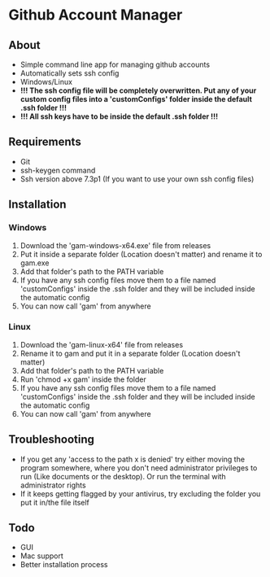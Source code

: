 # Github Account Manager
## About
- Simple command line app for managing github accounts
- Automatically sets ssh config
- Windows/Linux
- **!!! The ssh config file will be completely overwritten. Put any of your custom config files into a 'customConfigs' folder inside the default .ssh folder !!!**
- **!!! All ssh keys have to be inside the default .ssh folder !!!**

## Requirements
- Git
- ssh-keygen command
- Ssh version above 7.3p1 (If you want to use your own ssh config files)

## Installation
### Windows
1) Download the 'gam-windows-x64.exe' file from releases
2) Put it inside a separate folder (Location doesn't matter) and rename it to gam.exe
3) Add that folder's path to the PATH variable
4) If you have any ssh config files move them to a file named 'customConfigs' inside the .ssh folder and they will be included inside the automatic config
5) You can now call 'gam' from anywhere
### Linux
1) Download the 'gam-linux-x64' file from releases
2) Rename it to gam and put it in a separate folder (Location doesn't matter)
3) Add that folder's path to the PATH variable
4) Run 'chmod +x gam' inside the folder
5) If you have any ssh config files move them to a file named 'customConfigs' inside the .ssh folder and they will be included inside the automatic config
6) You can now call 'gam' from anywhere

## Troubleshooting
- If you get any 'access to the path x is denied' try either moving the program somewhere, where you don't need administrator privileges to run (Like documents or the desktop). Or run the terminal with administrator rights
- If it keeps getting flagged by your antivirus, try excluding the folder you put it in/the file itself

## Todo
- GUI
- Mac support
- Better installation process

